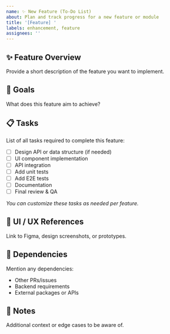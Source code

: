```yaml
---
name: ✨ New Feature (To-Do List)
about: Plan and track progress for a new feature or module
title: '[Feature] '
labels: enhancement, feature
assignees: ''
---
```


## ✨ Feature Overview

Provide a short description of the feature you want to implement.

## 🎯 Goals

What does this feature aim to achieve?

## 📋 Tasks

List of all tasks required to complete this feature:

- [ ] Design API or data structure (if needed)
- [ ] UI component implementation
- [ ] API integration
- [ ] Add unit tests
- [ ] Add E2E tests
- [ ] Documentation
- [ ] Final review & QA

_You can customize these tasks as needed per feature._

## 📱 UI / UX References

Link to Figma, design screenshots, or prototypes.

## 📎 Dependencies

Mention any dependencies:

- Other PRs/issues
- Backend requirements
- External packages or APIs

## 📝 Notes

Additional context or edge cases to be aware of.
